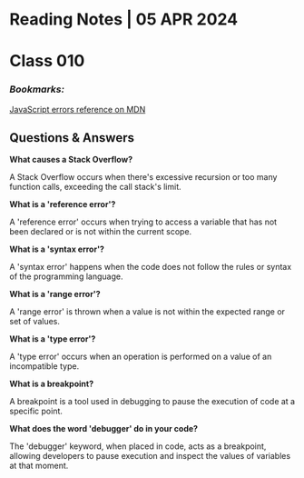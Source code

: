 # **Reading Notes | 05 APR 2024**

# Class 010

### *Bookmarks:*  
[JavaScript errors reference on MDN](https://developer.mozilla.org/en-US/docs/Web/JavaScript/Reference/Errors)  
## **Questions & Answers**  

 **What causes a Stack Overflow?** 

A Stack Overflow occurs when there's excessive recursion or too many function calls, exceeding the call stack's limit.

 **What is a 'reference error'?**

  A 'reference error' occurs when trying to access a variable that has not been declared or is not within the current scope.

 **What is a 'syntax error'?**

  A 'syntax error' happens when the code does not follow the rules or syntax of the programming language.

 **What is a 'range error'?**

  A 'range error' is thrown when a value is not within the expected range or set of values.

 **What is a 'type error'?**

  A 'type error' occurs when an operation is performed on a value of an incompatible type.

 **What is a breakpoint?**

  A breakpoint is a tool used in debugging to pause the execution of code at a specific point.

 **What does the word 'debugger' do in your code?**
 
  The 'debugger' keyword, when placed in code, acts as a breakpoint, allowing developers to pause execution and inspect the values of variables at that moment.






